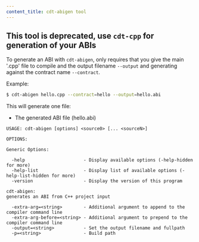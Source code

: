 ```yaml
---
content_title: cdt-abigen tool
---
```


## This tool is deprecated, use `cdt-cpp` for generation of your ABIs

To generate an ABI with ```cdt-abigen```, only requires that you give the main '.cpp' file to compile and the output filename `--output` and generating against the contract name `--contract`.

Example:
```bash
$ cdt-abigen hello.cpp --contract=hello --output=hello.abi
```

This will generate one file:
* The generated ABI file (hello.abi)
```
USAGE: cdt-abigen [options] <source0> [... <sourceN>]

OPTIONS:

Generic Options:

  -help                      - Display available options (-help-hidden for more)
  -help-list                 - Display list of available options (-help-list-hidden for more)
  -version                   - Display the version of this program

cdt-abigen:
generates an ABI from C++ project input

  -extra-arg=<string>        - Additional argument to append to the compiler command line
  -extra-arg-before=<string> - Additional argument to prepend to the compiler command line
  -output=<string>           - Set the output filename and fullpath
  -p=<string>                - Build path
```
